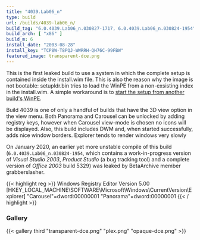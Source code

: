 ```yaml
---
title: "4039.Lab06_n"
type: build
url: /builds/4039-lab06_n/
build_tag: "6.0.4039.Lab06_n.030827-1717, 6.0.4039.Lab06_n.030824-1954"
build_arch: [ "x86" ]
build_m: 6
install_date: "2003-08-28"
install_key: "TCP8W-T8PQJ-WWRRH-QH76C-99FBW"
featured_image: transparent-dce.png
---
```


This is the first leaked build to use a system in which the complete setup is contained inside the install.wim file. This is also the reason why the image is not bootable: setupldr.bin tries to load the WinPE from a non-exsisting index in the install.wim. A simple workaround is to [start the setup from another build's WinPE](/diskpart/).

Build 4039 is one of only a handful of builds that have the 3D view option in the view menu. Both Panorama and Carousel can be unlocked by adding registry keys, however when Carousel view-mode is chosen no icons will be displayed. Also, this build includes DWM and, when started successfully, adds nice window borders. Explorer tends to render windows very slowly

On January 2020, an earlier yet more unstable compile of this build (`6.0.4039.Lab06_n.030824-1954`, which contains a work-in-progress version of *Visual Studio 2003*, *Product Studio* (a bug tracking tool) and a complete version of *Office 2003* build 5329) was leaked by BetaArchive member grabberslasher.

{{< highlight reg >}}
Windows Registry Editor Version 5.00
[HKEY_LOCAL_MACHINE\SOFTWARE\Microsoft\Windows\CurrentVersion\Explorer]
"Carousel"=dword:00000001
"Panorama"=dword:00000001
{{< / highlight >}}

### Gallery

{{< gallery third "transparent-dce.png" "plex.png" "opaque-dce.png" >}}